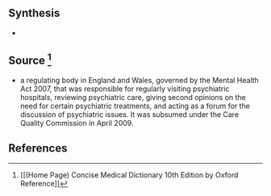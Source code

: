 ## Synthesis
- 
## Source [^1]
- a regulating body in England and Wales, governed by the Mental Health Act 2007, that was responsible for regularly visiting psychiatric hospitals, reviewing psychiatric care, giving second opinions on the need for certain psychiatric treatments, and acting as a forum for the discussion of psychiatric issues. It was subsumed under the Care Quality Commission in April 2009.
## References

[^1]: [[(Home Page) Concise Medical Dictionary 10th Edition by Oxford Reference]]